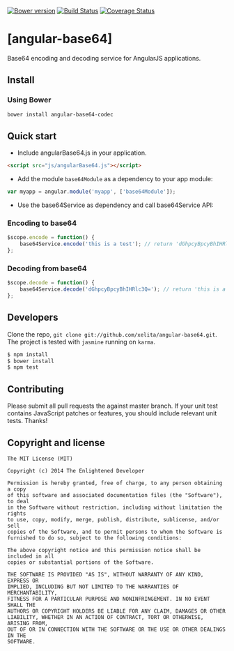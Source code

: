 [![Bower version](https://badge.fury.io/bo/angular-base64-codec.svg)](http://badge.fury.io/bo/angular-base64-codec)
[![Build Status](https://travis-ci.org/xelita/angular-base64.png?branch=master)](https://travis-ci.org/xelita/angular-base64)
[![Coverage Status](https://coveralls.io/repos/xelita/angular-base64/badge.svg)](https://coveralls.io/r/xelita/angular-base64)
# [angular-base64]

Base64 encoding and decoding service for AngularJS applications.

## Install

### Using Bower

``` bash
bower install angular-base64-codec
```

## Quick start

+ Include angularBase64.js in your application.

```html
<script src="js/angularBase64.js"></script>
```

+ Add the module `base64Module` as a dependency to your app module:

```javascript
var myapp = angular.module('myapp', ['base64Module']);
```

+ Use the base64Service as dependency and call base64Service API:

### Encoding to base64

```javascript
$scope.encode = function() {
    base64Service.encode('this is a test'); // return 'dGhpcyBpcyBhIHRlc3Q='
};
```

### Decoding from base64

```javascript
$scope.decode = function() {
    base64Service.decode('dGhpcyBpcyBhIHRlc3Q='); // return 'this is a test'
};
```

## Developers

Clone the repo, `git clone git://github.com/xelita/angular-base64.git`.
The project is tested with `jasmine` running on `karma`.

>
``` bash
$ npm install
$ bower install
$ npm test
```

## Contributing

Please submit all pull requests the against master branch. If your unit test contains JavaScript patches or features, you should include relevant unit tests. Thanks!

## Copyright and license

    The MIT License (MIT)

    Copyright (c) 2014 The Enlightened Developer

    Permission is hereby granted, free of charge, to any person obtaining a copy
    of this software and associated documentation files (the "Software"), to deal
    in the Software without restriction, including without limitation the rights
    to use, copy, modify, merge, publish, distribute, sublicense, and/or sell
    copies of the Software, and to permit persons to whom the Software is
    furnished to do so, subject to the following conditions:

    The above copyright notice and this permission notice shall be included in all
    copies or substantial portions of the Software.

    THE SOFTWARE IS PROVIDED "AS IS", WITHOUT WARRANTY OF ANY KIND, EXPRESS OR
    IMPLIED, INCLUDING BUT NOT LIMITED TO THE WARRANTIES OF MERCHANTABILITY,
    FITNESS FOR A PARTICULAR PURPOSE AND NONINFRINGEMENT. IN NO EVENT SHALL THE
    AUTHORS OR COPYRIGHT HOLDERS BE LIABLE FOR ANY CLAIM, DAMAGES OR OTHER
    LIABILITY, WHETHER IN AN ACTION OF CONTRACT, TORT OR OTHERWISE, ARISING FROM,
    OUT OF OR IN CONNECTION WITH THE SOFTWARE OR THE USE OR OTHER DEALINGS IN THE
    SOFTWARE.
